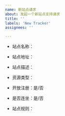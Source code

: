 ```yaml
---
name: 新站点请求
about: 发起一个新站点支持请求
title: ''
labels: 'New Tracker'
assignees: ''

---
```


<!-- 
1、在发起请求前，请先确认是否在已支持的架构内；
2、如果在已支持的架构内，本主题将会被视为无效并关闭；
3、如果您是开发者，请按 https://github.com/pt-plugins/PT-Plugin-Plus/wiki/developer 文档适配并提交PR；
4、如果您无法发送邀请，请不要提交，因为开发人员无法对其适配；
5、如有考核，请确认是否可免考，因为开发人员无法保证完成考核；
6、如有多个站点需求，请分别发起；
-->

- 站点名称：
- 站点地址：
- 站点描述：


- 资源类型：
- 开放注册：是/否
- 是否连坐：是/否
- 站点规则：

